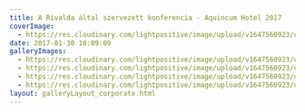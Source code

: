 ```yaml
---
title: A Rivalda által szervezett konferencia - Aquincum Hotel 2017
coverImage:
  - https://res.cloudinary.com/lightpositive/image/upload/v1647560923/uploads/A%20Rivalda%20%C3%A1ltal%20szervezett%20konferencia%20-%20Aquincum%20Hotel%202017/danone1.jpg
date: 2017-01-30 10:09:09
galleryImages: 
  - https://res.cloudinary.com/lightpositive/image/upload/v1647560923/uploads/A%20Rivalda%20%C3%A1ltal%20szervezett%20konferencia%20-%20Aquincum%20Hotel%202017/danone2.jpg
  - https://res.cloudinary.com/lightpositive/image/upload/v1647560923/uploads/A%20Rivalda%20%C3%A1ltal%20szervezett%20konferencia%20-%20Aquincum%20Hotel%202017/danone3.jpg
  - https://res.cloudinary.com/lightpositive/image/upload/v1647560923/uploads/A%20Rivalda%20%C3%A1ltal%20szervezett%20konferencia%20-%20Aquincum%20Hotel%202017/danone.jpg
  - https://res.cloudinary.com/lightpositive/image/upload/v1647560923/uploads/A%20Rivalda%20%C3%A1ltal%20szervezett%20konferencia%20-%20Aquincum%20Hotel%202017/danone1.jpg
layout: galleryLayout_corporate.html
---
```

